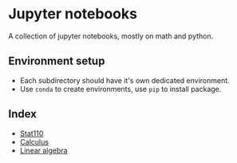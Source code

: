 # Jupyter notebooks

A collection of jupyter notebooks, mostly on math and python.

## Environment setup

- Each subdirectory should have it's own dedicated environment.
- Use `conda` to create environments, use `pip` to install package.

## Index

- [Stat110](./stat110/README.md)
- [Calculus](./calculus/README.md)
- [Linear algebra](./linear-algebra/README.md)
